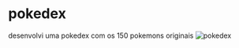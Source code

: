 # pokedex
desenvolvi uma pokedex com os 150 pokemons originais 
![pokedex](https://user-images.githubusercontent.com/84733192/185634564-8ed999d2-9c8b-4894-bd1c-a05198a7b2a1.jpeg)
